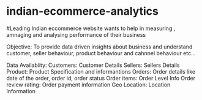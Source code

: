 # indian-ecommerce-analytics
#Leading Indian eccommerce website wants to help in measuring , amnaging and analysing performance of 
their business

Objective:
 To provide data driven insights about business and understand customer, seller behaviour, product behaviour 
 and cahnnel behaviour etc...
 
 Data Availabiity:
  Customers: Customer Details
  Sellers: Sellers Details
  Product: Product Specification and informantions
  Orders: Order details like date of the order, order id, order status
  Order items: Order Level Info
  Order review rating: Order payment information
  Geo Location: Location Information
  
